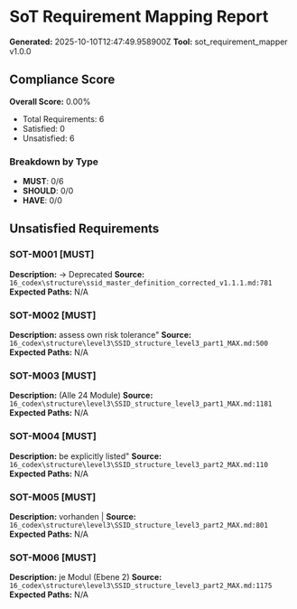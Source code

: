 # SoT Requirement Mapping Report

**Generated:** 2025-10-10T12:47:49.958900Z
**Tool:** sot_requirement_mapper v1.0.0

## Compliance Score

**Overall Score:** 0.00%

- Total Requirements: 6
- Satisfied: 0
- Unsatisfied: 6

### Breakdown by Type

- **MUST**: 0/6
- **SHOULD**: 0/0
- **HAVE**: 0/0

## Unsatisfied Requirements

### SOT-M001 [MUST]
**Description:** → Deprecated
**Source:** `16_codex\structure\ssid_master_definition_corrected_v1.1.1.md:781`
**Expected Paths:** N/A

### SOT-M002 [MUST]
**Description:** assess own risk tolerance"
**Source:** `16_codex\structure\level3\SSID_structure_level3_part1_MAX.md:500`
**Expected Paths:** N/A

### SOT-M003 [MUST]
**Description:** (Alle 24 Module)
**Source:** `16_codex\structure\level3\SSID_structure_level3_part1_MAX.md:1181`
**Expected Paths:** N/A

### SOT-M004 [MUST]
**Description:** be explicitly listed"
**Source:** `16_codex\structure\level3\SSID_structure_level3_part2_MAX.md:110`
**Expected Paths:** N/A

### SOT-M005 [MUST]
**Description:** vorhanden |
**Source:** `16_codex\structure\level3\SSID_structure_level3_part2_MAX.md:801`
**Expected Paths:** N/A

### SOT-M006 [MUST]
**Description:** je Modul (Ebene 2)
**Source:** `16_codex\structure\level3\SSID_structure_level3_part2_MAX.md:1175`
**Expected Paths:** N/A
